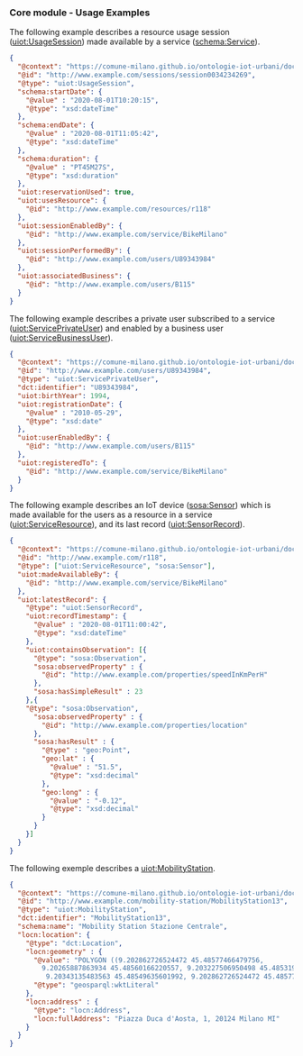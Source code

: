 ### Core module - Usage Examples

The following example describes a resource usage session ([uiot:UsageSession](http://www.w3id.org/urban-iot/core#UsageSession)) made available by a service ([schema:Service](https://schema.org/Service)).

```json
{
  "@context": "https://comune-milano.github.io/ontologie-iot-urbani/docs/urban-iot-context.jsonld",
  "@id": "http://www.example.com/sessions/session0034234269",
  "@type": "uiot:UsageSession",
  "schema:startDate": {
    "@value" : "2020-08-01T10:20:15",
    "@type": "xsd:dateTime"
  },
  "schema:endDate": {
    "@value" : "2020-08-01T11:05:42",
    "@type": "xsd:dateTime"
  },
  "schema:duration": {
    "@value" : "PT45M27S",
    "@type": "xsd:duration"
  },
  "uiot:reservationUsed": true,
  "uiot:usesResource": {
    "@id": "http://www.example.com/resources/r118"
  },
  "uiot:sessionEnabledBy": {
    "@id": "http://www.example.com/service/BikeMilano"
  },
  "uiot:sessionPerformedBy": {
    "@id": "http://www.example.com/users/U89343984"
  },
  "uiot:associatedBusiness": {
    "@id": "http://www.example.com/users/B115"
  }
}
```
The following example describes a private user subscribed to a service ([uiot:ServicePrivateUser](http://www.w3id.org/urban-iot/core#ServicePrivateUser)) and enabled by a business user ([uiot:ServiceBusinessUser](http://www.w3id.org/urban-iot/core#ServiceBusinessUser)).
```json
{
  "@context": "https://comune-milano.github.io/ontologie-iot-urbani/docs/urban-iot-context.jsonld",
  "@id": "http://www.example.com/users/U89343984",
  "@type": "uiot:ServicePrivateUser",
  "dct:identifier": "U89343984",
  "uiot:birthYear": 1994,
  "uiot:registrationDate": {
    "@value" : "2010-05-29",
    "@type": "xsd:date"
  },
  "uiot:userEnabledBy": {
    "@id": "http://www.example.com/users/B115"
  },
  "uiot:registeredTo": {
    "@id": "http://www.example.com/service/BikeMilano"
  }
}
```
The following example describes an IoT device ([sosa:Sensor](http://www.w3.org/ns/sosa/Sensor)) which is made available for the users as a resource in a service ([uiot:ServiceResource](http://www.w3id.org/urban-iot/core#ServiceResource)), and its last record ([uiot:SensorRecord](http://www.w3id.org/urban-iot/core#SensorRecord)).
```json
{
  "@context": "https://comune-milano.github.io/ontologie-iot-urbani/docs/urban-iot-context.jsonld",
  "@id": "http://www.example.com/r118",
  "@type": ["uiot:ServiceResource", "sosa:Sensor"],
  "uiot:madeAvailableBy": {
    "@id": "http://www.example.com/service/BikeMilano"
  },
  "uiot:latestRecord": {
    "@type": "uiot:SensorRecord",
    "uiot:recordTimestamp": {
      "@value" : "2020-08-01T11:00:42",
      "@type": "xsd:dateTime"
    },
    "uiot:containsObservation": [{
      "@type": "sosa:Observation",
      "sosa:observedProperty" : {
        "@id": "http://www.example.com/properties/speedInKmPerH"
      },
      "sosa:hasSimpleResult" : 23
    },{
    "@type": "sosa:Observation",
      "sosa:observedProperty" : {
        "@id": "http://www.example.com/properties/location"
      },
      "sosa:hasResult" : {
        "@type" : "geo:Point",
        "geo:lat" : {
          "@value" : "51.5",
          "@type": "xsd:decimal"
        },
        "geo:long" : {
          "@value" : "-0.12",
          "@type": "xsd:decimal"
        }
      }
    }]
  }
}
```
The following exemple describes a [uiot:MobilityStation](http://www.w3id.org/urban-iot/core#MobilityStation).
```json
{
  "@context": "https://comune-milano.github.io/ontologie-iot-urbani/docs/urban-iot-context.jsonld",
  "@id": "http://www.example.com/mobility-station/MobilityStation13",
  "@type": "uiot:MobilityStation",
  "dct:identifier": "MobilityStation13",
  "schema:name": "Mobility Station Stazione Centrale",
  "locn:location": {
    "@type": "dct:Location",
    "locn:geometry" : {
      "@value": "POLYGON ((9.202862726524472 45.48577466479756, 
        9.20265887863934 45.48560166220557, 9.203227506950498 45.48531959162287,
         9.20343135483563 45.48549635601992, 9.202862726524472 45.48577466479756))",
      "@type": "geosparql:wktLiteral"
    },
    "locn:address" : {
      "@type": "locn:Address",
      "locn:fullAddress": "Piazza Duca d'Aosta, 1, 20124 Milano MI" 
    }
  }
}

```